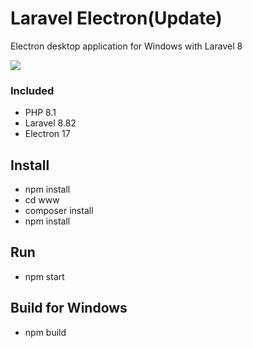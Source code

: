 # Laravel Electron(Update)
<p>Electron desktop application for Windows with Laravel 8</p>
<p>
    <a href="https://creativecommons.org/licenses/by/4.0/"><img src="https://badgen.net/badge/licence/CC BY 4.0/23BCCB" /></a>
</p>

### Included
- PHP 8.1
- Laravel 8.82
- Electron 17

## Install
- npm install
- cd www
- composer install
- npm install

## Run
- npm start

## Build for Windows
- npm build